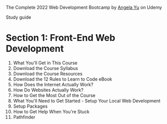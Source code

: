 The Complete 2022 Web Development Bootcamp by [Angela Yu](https://www.udemy.com/user/4b4368a3-b5c8-4529-aa65-2056ec31f37e/) on Udemy

Study guide

# Section 1: Front-End Web Development 
1. What You'll Get in This Course
2. Download the Course Syllabus
3. Download the Course Resources
4. Download the 12 Rules to Learn to Code eBook
5. How Does the Internet Actually Work?
6. How Do Websites Actually Work?
7. How to Get the Most Out of the Course
8. What You'll Need to Get Started - Setup Your Local Web Development 
9. Setup Packages
10. How to Get Help When You're Stuck
11. Pathfinder
